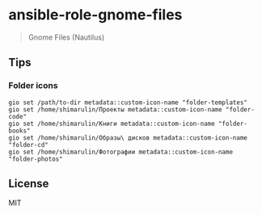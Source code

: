 # ansible-role-gnome-files

> Gnome Files (Nautilus)

## Tips

### Folder icons

```shell
gio set /path/to-dir metadata::custom-icon-name "folder-templates"
gio set /home/shimarulin/Проекты metadata::custom-icon-name "folder-code"
gio set /home/shimarulin/Книги metadata::custom-icon-name "folder-books"
gio set /home/shimarulin/Образы\ дисков metadata::custom-icon-name "folder-cd"
gio set /home/shimarulin/Фотографии metadata::custom-icon-name "folder-photos"
```

## License

MIT
